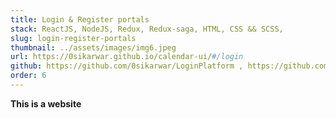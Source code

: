 ```yaml
---
title: Login & Register portals
stack: ReactJS, NodeJS, Redux, Redux-saga, HTML, CSS && SCSS,
slug: login-register-portals
thumbnail: ../assets/images/img6.jpeg
url: https://0sikarwar.github.io/calendar-ui/#/login
github: https://github.com/0sikarwar/LoginPlatform , https://github.com/0sikarwar/server-with-sql , https://github.com/0sikarwar/server-with-mongodb
order: 6
---
```


**This is a website**
